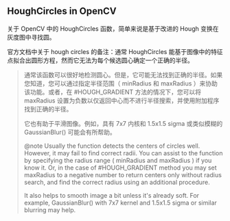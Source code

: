 ## HoughCircles in OpenCV

关于 OpenCV 中的 HoughCircles 函数，简单来说是基于改进的 Hough 变换在灰度图中寻找圆。

官方文档中关于 hough circles 的备注：通常 HoughCircles 能基于图像中的特征点拟合出圆形方程，然而它无法为每个候选圆心确定一个正确的半径。

>通常该函数可以很好地检测圆心。但是，它可能无法找到正确的半径。如果您知道，您可以通过指定半径范围（ minRadius 和 maxRadius ）来协助该功能。或者，在 #HOUGH_GRADIENT 方法的情况下，您可以将 maxRadius 设置为负数以仅返回中心而不进行半径搜索，并使用附加程序找到正确的半径。
>
>它也有助于平滑图像。例如，具有 7x7 内核和 1.5x1.5 sigma 或类似模糊的 GaussianBlur() 可能会有所帮助。
>
>@note Usually the function detects the centers of circles well. However, it may fail to find correct radii. You can assist to the function by specifying the radius range ( minRadius and maxRadius ) if you know it. Or, in the case of #HOUGH_GRADIENT method you may set maxRadius to a negative number to return centers only without radius search, and find the correct radius using an additional procedure.
>
>It also helps to smooth image a bit unless it's already soft. For example, GaussianBlur() with 7x7 kernel and 1.5x1.5 sigma or similar blurring may help.



